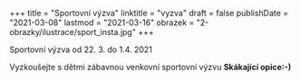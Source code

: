 +++
title = "Sportovní výzva"
linktitle = "vyzva"
draft = false
publishDate = "2021-03-08"
lastmod = "2021-03-16"
obrazek = "2-obrazky/ilustrace/sport_insta.jpg"
+++

Sportovní výzva od 22. 3. do 1.4. 2021  

Vyzkoušejte s dětmi zábavnou venkovní sportovní výzvu **Skákající opice:-)**  

